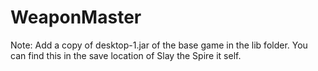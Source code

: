 # WeaponMaster
Note: 
Add a copy of desktop-1.jar of the base game in the lib folder. 
You can find this in the save location of Slay the Spire it self.
